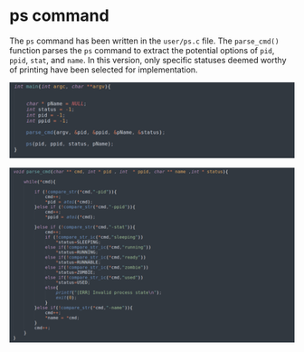 # ps command
The `ps` command has been written in the `user/ps.c` file. The `parse_cmd()` function parses the `ps` command to extract the potential options of `pid`, `ppid`, `stat`, and `name`.
In this version, only specific statuses deemed worthy of printing have been selected for implementation.

![cmd](https://github.com/gkiarashv/xv6/blob/main/images/psusermain.png)


![cmd](https://github.com/gkiarashv/xv6/blob/main/images/psuserparse.png)

